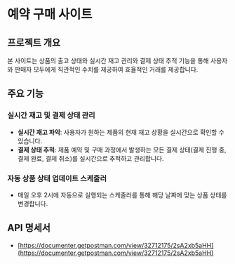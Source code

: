 #  예약 구매 사이트

## 프로젝트 개요
본 사이트는 상품의 출고 상태와 실시간 재고 관리와 결제 상태 추적 기능을 통해 사용자와 판매자 모두에게 직관적인 수치를 제공하여 효율적인 거래를 제공합니다.

## 주요 기능

### 실시간 재고 및 결제 상태 관리
- **실시간 재고 파악**: 사용자가 원하는 제품의 현재 재고 상황을 실시간으로 확인할 수 있습니다. 
- **결제 상태 추적**: 제품 예약 및 구매 과정에서 발생하는 모든 결제 상태(결제 진행 중, 결제 완료, 결제 취소)를 실시간으로 추적하고 관리합니다. 

### 자동 상품 상태 업데이트 스케줄러
- 매일 오후 2시에 자동으로 실행되는 스케줄러를 통해 해당 날짜에 맞는 상품 상태를 변경합니다. 
  
## API 명세서
- [https://documenter.getpostman.com/view/32712175/2sA2xb5aHH](https://documenter.getpostman.com/view/32712175/2sA2xb5aHH)



